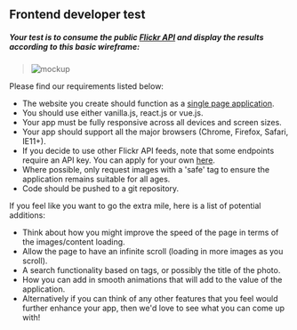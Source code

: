 ## Frontend developer test

##### Your test is to consume the public [Flickr API](https://api.flickr.com/services/feeds/photos_public.gne?format=json) and display the results according to this basic wireframe:

> ![mockup](https://raw.githubusercontent.com/WillMayger/tmgdevrequirements/master/flickr-wireframe.jpg)

Please find our requirements listed below:

* The website you create should function as a [single page application](http://en.wikipedia.org/wiki/Single-page_application).
* You should use either vanilla.js, react.js or vue.js.
* Your app must be fully responsive across all devices and screen sizes.
* Your app should support all the major browsers (Chrome, Firefox, Safari, IE11+).
* If you decide to use other Flickr API feeds, note that some endpoints require an API key. You can apply for your own [here](https://www.flickr.com/services/api/keys).
* Where possible, only request images with a 'safe' tag to ensure the application remains suitable for all ages.
* Code should be pushed to a git repository.

If you feel like you want to go the extra mile, here is a list of potential additions:

* Think about how you might improve the speed of the page in terms of the images/content loading.
* Allow the page to have an infinite scroll (loading in more images as you scroll).
* A search functionality based on tags, or possibly the title of the photo.
* How you can add in smooth animations that will add to the value of the application.
* Alternatively if you can think of any other features that you feel would further enhance your app, then we'd love to see what you can come up with!
